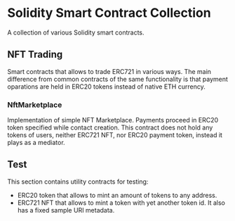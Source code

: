 # Solidity Smart Contract Collection

A collection of various Solidity smart contracts.

## NFT Trading

Smart contracts that allows to trade ERC721 in various ways. The main difference from common contracts of the same functionality is that payment oparations are held in ERC20 tokens instead of native ETH currency.

### NftMarketplace

Implementation of simple NFT Marketplace. Payments proceed in ERC20 token specified while contact creation. This contract does not hold any tokens of users, neither ERC721 NFT, nor ERC20 payment token, instead it plays as a mediator.

## Test

This section contains utility contracts for testing:

- ERC20 token that allows to mint an amount of tokens to any address.
- ERC721 NFT that allows to mint a token with yet another token id. It also has a fixed sample URI metadata.
